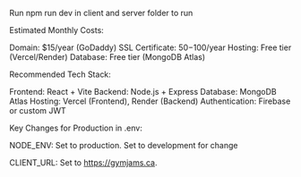 Run npm run dev in client and server folder to run

Estimated Monthly Costs:

Domain: $15/year (GoDaddy)
SSL Certificate: $50-$100/year
Hosting: Free tier (Vercel/Render)
Database: Free tier (MongoDB Atlas)

Recommended Tech Stack:

Frontend: React + Vite
Backend: Node.js + Express
Database: MongoDB Atlas
Hosting: Vercel (Frontend), Render (Backend)
Authentication: Firebase or custom JWT



Key Changes for Production in .env:

NODE_ENV: Set to production. Set to development for change

CLIENT_URL: Set to https://gymjams.ca.

